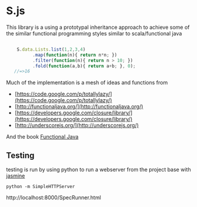 S.js
====

This library is a using a prototypal inheritance approach
to achieve some of the similar functional programming 
styles similar to scala/functional java

```javascript

    S.data.Lists.list(1,2,3,4)    
          .map(function(n){ return n*n; })
          .filter(function(n){ return n > 10; })
          .fold(function(a,b){ return a+b; }, 0);
   //=>16
```

Much of the implementation is a mesh of ideas and functions from 

- [https://code.google.com/p/totallylazy/](https://code.google.com/p/totallylazy/)
- [http://functionaljava.org/](http://functionaljava.org/)
- [https://developers.google.com/closure/library/](https://developers.google.com/closure/library/)
- [http://underscorejs.org/](http://underscorejs.org/)

And the book [Functional Java](http://www.amazon.com/Functional-Programming-Java-Developers-Concurrency/dp/1449311032 "Functional Java")



## Testing


testing is run by using python to run a webserver from the project base with [jasmine](http://pivotal.github.io/jasmine/)

```
python -m SimpleHTTPServer

```

http://localhost:8000/SpecRunner.html

